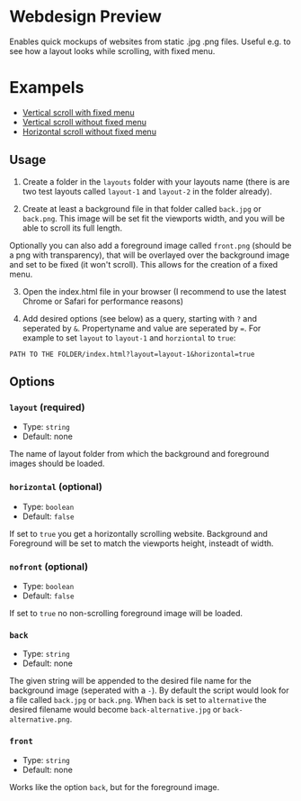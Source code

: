 # Webdesign Preview

Enables quick mockups of websites from static .jpg .png files. Useful e.g. to see how a layout looks while scrolling, with fixed menu.

# Exampels

- [Vertical scroll with fixed menu](https://cdn.rawgit.com/essenmitsosse/webdesign-preview/master/src/index.html?layout=layout-1)
- [Vertical scroll without fixed menu](https://cdn.rawgit.com/essenmitsosse/webdesign-preview/master/src/index.html?layout=layout-1&nofront=true)
- [Horizontal scroll without fixed menu](https://cdn.rawgit.com/essenmitsosse/webdesign-preview/master/src/index.html?horizontal=true&layout=layout-2)

## Usage

1. Create a folder in the `layouts` folder with your layouts name (there is are two test layouts called `layout-1` and `layout-2` in the folder already).

2. Create at least a background file in that folder called `back.jpg` or `back.png`. This image will be set fit the viewports width, and you will be able to scroll its full length.

  Optionally you can also add a foreground image called `front.png` (should be a png with transparency), that will be overlayed over the background image and set to be fixed (it won't scroll). This allows for the creation of a fixed menu.

3. Open the index.html file in your browser (I recommend to use the latest Chrome or Safari for performance reasons)

4. Add desired options (see below) as a query, starting with `?` and seperated by `&`. Propertyname and value are seperated by `=`. For example to set `layout` to `layout-1` and `horziontal` to `true`:

  `PATH TO THE FOLDER/index.html?layout=layout-1&horizontal=true`

## Options

### `layout` (required)

- Type: `string`
- Default: none

The name of layout folder from which the background and foreground images should be loaded.

### `horizontal` (optional)

- Type: `boolean`
- Default: `false`

If set to `true` you get a horizontally scrolling website. Background and Foreground will be set to match the viewports height, insteadt of width.

### `nofront` (optional)

- Type: `boolean`
- Default: `false`

If set to `true` no non-scrolling foreground image will be loaded.

### `back`

- Type: `string`
- Default: none

The given string will be appended to the desired file name for the background image (seperated with a `-`). By default the script would look for a file called `back.jpg` or `back.png`. When `back` is set to `alternative` the desired filename would become `back-alternative.jpg` or `back-alternative.png`.

### `front`

- Type: `string`
- Default: none

Works like the option `back`, but for the foreground image.
